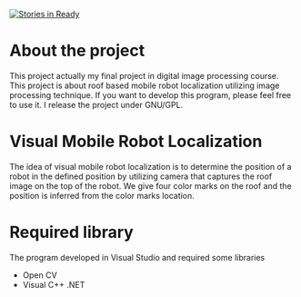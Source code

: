 [![Stories in Ready](https://badge.waffle.io/mappuji/ugm-mobot-local.png?label=ready&title=Ready)](https://waffle.io/mappuji/ugm-mobot-local)
# About the project
This project actually my final project in digital image processing course. This project is about roof based mobile robot localization utilizing image processing technique. If you want to develop this program, please feel free to use it. I release the project under GNU/GPL.

# Visual Mobile Robot Localization
The idea of visual mobile robot localization is to determine the position of a robot in the defined position by utilizing camera that captures the roof image on the top of the robot. We give four color marks on the roof and the position is inferred from the color marks location.

# Required library
The program developed in Visual Studio and required some libraries
* Open CV
* Visual C++ .NET
